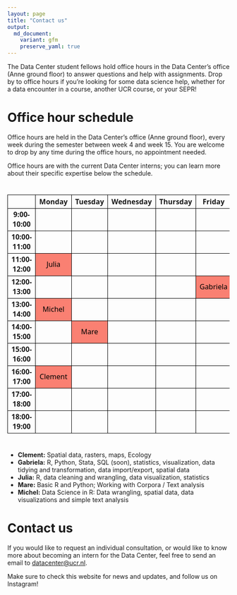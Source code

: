 ```yaml
---
layout: page
title: "Contact us"
output:
  md_document:
    variant: gfm
    preserve_yaml: true
---
```


The Data Center student fellows hold office hours in the Data Center’s
office (Anne ground floor) to answer questions and help with
assignments. Drop by to office hours if you’re looking for some data
science help, whether for a data encounter in a course, another UCR
course, or your SEPR!

# Office hour schedule

Office hours are held in the Data Center’s office (Anne ground floor),
every week during the semester between week 4 and week 15. You are
welcome to drop by any time during the office hours, no appointment
needed.

Office hours are with the current Data Center interns; you can learn
more about their specific expertise below the schedule.

<div id="okrrkhvnoq" style="padding-left:0px;padding-right:0px;padding-top:10px;padding-bottom:10px;overflow-x:auto;overflow-y:auto;width:auto;height:auto;">
<style>#okrrkhvnoq table {
  font-family: system-ui, 'Segoe UI', Roboto, Helvetica, Arial, sans-serif, 'Apple Color Emoji', 'Segoe UI Emoji', 'Segoe UI Symbol', 'Noto Color Emoji';
  -webkit-font-smoothing: antialiased;
  -moz-osx-font-smoothing: grayscale;
}
&#10;#okrrkhvnoq thead, #okrrkhvnoq tbody, #okrrkhvnoq tfoot, #okrrkhvnoq tr, #okrrkhvnoq td, #okrrkhvnoq th {
  border-style: none;
}
&#10;#okrrkhvnoq p {
  margin: 0;
  padding: 0;
}
&#10;#okrrkhvnoq .gt_table {
  display: table;
  border-collapse: collapse;
  line-height: normal;
  margin-left: auto;
  margin-right: auto;
  color: #333333;
  font-size: 16px;
  font-weight: normal;
  font-style: normal;
  background-color: #FFFFFF;
  width: auto;
  border-top-style: solid;
  border-top-width: 2px;
  border-top-color: #A8A8A8;
  border-right-style: none;
  border-right-width: 2px;
  border-right-color: #D3D3D3;
  border-bottom-style: solid;
  border-bottom-width: 2px;
  border-bottom-color: #A8A8A8;
  border-left-style: none;
  border-left-width: 2px;
  border-left-color: #D3D3D3;
}
&#10;#okrrkhvnoq .gt_caption {
  padding-top: 4px;
  padding-bottom: 4px;
}
&#10;#okrrkhvnoq .gt_title {
  color: #333333;
  font-size: 125%;
  font-weight: initial;
  padding-top: 4px;
  padding-bottom: 4px;
  padding-left: 5px;
  padding-right: 5px;
  border-bottom-color: #FFFFFF;
  border-bottom-width: 0;
}
&#10;#okrrkhvnoq .gt_subtitle {
  color: #333333;
  font-size: 85%;
  font-weight: initial;
  padding-top: 3px;
  padding-bottom: 5px;
  padding-left: 5px;
  padding-right: 5px;
  border-top-color: #FFFFFF;
  border-top-width: 0;
}
&#10;#okrrkhvnoq .gt_heading {
  background-color: #FFFFFF;
  text-align: center;
  border-bottom-color: #FFFFFF;
  border-left-style: none;
  border-left-width: 1px;
  border-left-color: #D3D3D3;
  border-right-style: none;
  border-right-width: 1px;
  border-right-color: #D3D3D3;
}
&#10;#okrrkhvnoq .gt_bottom_border {
  border-bottom-style: solid;
  border-bottom-width: 2px;
  border-bottom-color: #D3D3D3;
}
&#10;#okrrkhvnoq .gt_col_headings {
  border-top-style: solid;
  border-top-width: 2px;
  border-top-color: #D3D3D3;
  border-bottom-style: solid;
  border-bottom-width: 2px;
  border-bottom-color: #D3D3D3;
  border-left-style: none;
  border-left-width: 1px;
  border-left-color: #D3D3D3;
  border-right-style: none;
  border-right-width: 1px;
  border-right-color: #D3D3D3;
}
&#10;#okrrkhvnoq .gt_col_heading {
  color: #333333;
  background-color: #FFFFFF;
  font-size: 100%;
  font-weight: normal;
  text-transform: inherit;
  border-left-style: none;
  border-left-width: 1px;
  border-left-color: #D3D3D3;
  border-right-style: none;
  border-right-width: 1px;
  border-right-color: #D3D3D3;
  vertical-align: bottom;
  padding-top: 5px;
  padding-bottom: 6px;
  padding-left: 5px;
  padding-right: 5px;
  overflow-x: hidden;
}
&#10;#okrrkhvnoq .gt_column_spanner_outer {
  color: #333333;
  background-color: #FFFFFF;
  font-size: 100%;
  font-weight: normal;
  text-transform: inherit;
  padding-top: 0;
  padding-bottom: 0;
  padding-left: 4px;
  padding-right: 4px;
}
&#10;#okrrkhvnoq .gt_column_spanner_outer:first-child {
  padding-left: 0;
}
&#10;#okrrkhvnoq .gt_column_spanner_outer:last-child {
  padding-right: 0;
}
&#10;#okrrkhvnoq .gt_column_spanner {
  border-bottom-style: solid;
  border-bottom-width: 2px;
  border-bottom-color: #D3D3D3;
  vertical-align: bottom;
  padding-top: 5px;
  padding-bottom: 5px;
  overflow-x: hidden;
  display: inline-block;
  width: 100%;
}
&#10;#okrrkhvnoq .gt_spanner_row {
  border-bottom-style: hidden;
}
&#10;#okrrkhvnoq .gt_group_heading {
  padding-top: 8px;
  padding-bottom: 8px;
  padding-left: 5px;
  padding-right: 5px;
  color: #333333;
  background-color: #FFFFFF;
  font-size: 100%;
  font-weight: initial;
  text-transform: inherit;
  border-top-style: solid;
  border-top-width: 2px;
  border-top-color: #D3D3D3;
  border-bottom-style: solid;
  border-bottom-width: 2px;
  border-bottom-color: #D3D3D3;
  border-left-style: none;
  border-left-width: 1px;
  border-left-color: #D3D3D3;
  border-right-style: none;
  border-right-width: 1px;
  border-right-color: #D3D3D3;
  vertical-align: middle;
  text-align: left;
}
&#10;#okrrkhvnoq .gt_empty_group_heading {
  padding: 0.5px;
  color: #333333;
  background-color: #FFFFFF;
  font-size: 100%;
  font-weight: initial;
  border-top-style: solid;
  border-top-width: 2px;
  border-top-color: #D3D3D3;
  border-bottom-style: solid;
  border-bottom-width: 2px;
  border-bottom-color: #D3D3D3;
  vertical-align: middle;
}
&#10;#okrrkhvnoq .gt_from_md > :first-child {
  margin-top: 0;
}
&#10;#okrrkhvnoq .gt_from_md > :last-child {
  margin-bottom: 0;
}
&#10;#okrrkhvnoq .gt_row {
  padding-top: 8px;
  padding-bottom: 8px;
  padding-left: 5px;
  padding-right: 5px;
  margin: 10px;
  border-top-style: solid;
  border-top-width: 1px;
  border-top-color: #D3D3D3;
  border-left-style: none;
  border-left-width: 1px;
  border-left-color: #D3D3D3;
  border-right-style: none;
  border-right-width: 1px;
  border-right-color: #D3D3D3;
  vertical-align: middle;
  overflow-x: hidden;
}
&#10;#okrrkhvnoq .gt_stub {
  color: #333333;
  background-color: #FFFFFF;
  font-size: 100%;
  font-weight: initial;
  text-transform: inherit;
  border-right-style: solid;
  border-right-width: 2px;
  border-right-color: #D3D3D3;
  padding-left: 5px;
  padding-right: 5px;
}
&#10;#okrrkhvnoq .gt_stub_row_group {
  color: #333333;
  background-color: #FFFFFF;
  font-size: 100%;
  font-weight: initial;
  text-transform: inherit;
  border-right-style: solid;
  border-right-width: 2px;
  border-right-color: #D3D3D3;
  padding-left: 5px;
  padding-right: 5px;
  vertical-align: top;
}
&#10;#okrrkhvnoq .gt_row_group_first td {
  border-top-width: 2px;
}
&#10;#okrrkhvnoq .gt_row_group_first th {
  border-top-width: 2px;
}
&#10;#okrrkhvnoq .gt_summary_row {
  color: #333333;
  background-color: #FFFFFF;
  text-transform: inherit;
  padding-top: 8px;
  padding-bottom: 8px;
  padding-left: 5px;
  padding-right: 5px;
}
&#10;#okrrkhvnoq .gt_first_summary_row {
  border-top-style: solid;
  border-top-color: #D3D3D3;
}
&#10;#okrrkhvnoq .gt_first_summary_row.thick {
  border-top-width: 2px;
}
&#10;#okrrkhvnoq .gt_last_summary_row {
  padding-top: 8px;
  padding-bottom: 8px;
  padding-left: 5px;
  padding-right: 5px;
  border-bottom-style: solid;
  border-bottom-width: 2px;
  border-bottom-color: #D3D3D3;
}
&#10;#okrrkhvnoq .gt_grand_summary_row {
  color: #333333;
  background-color: #FFFFFF;
  text-transform: inherit;
  padding-top: 8px;
  padding-bottom: 8px;
  padding-left: 5px;
  padding-right: 5px;
}
&#10;#okrrkhvnoq .gt_first_grand_summary_row {
  padding-top: 8px;
  padding-bottom: 8px;
  padding-left: 5px;
  padding-right: 5px;
  border-top-style: double;
  border-top-width: 6px;
  border-top-color: #D3D3D3;
}
&#10;#okrrkhvnoq .gt_last_grand_summary_row_top {
  padding-top: 8px;
  padding-bottom: 8px;
  padding-left: 5px;
  padding-right: 5px;
  border-bottom-style: double;
  border-bottom-width: 6px;
  border-bottom-color: #D3D3D3;
}
&#10;#okrrkhvnoq .gt_striped {
  background-color: rgba(128, 128, 128, 0.05);
}
&#10;#okrrkhvnoq .gt_table_body {
  border-top-style: solid;
  border-top-width: 2px;
  border-top-color: #D3D3D3;
  border-bottom-style: solid;
  border-bottom-width: 2px;
  border-bottom-color: #D3D3D3;
}
&#10;#okrrkhvnoq .gt_footnotes {
  color: #333333;
  background-color: #FFFFFF;
  border-bottom-style: none;
  border-bottom-width: 2px;
  border-bottom-color: #D3D3D3;
  border-left-style: none;
  border-left-width: 2px;
  border-left-color: #D3D3D3;
  border-right-style: none;
  border-right-width: 2px;
  border-right-color: #D3D3D3;
}
&#10;#okrrkhvnoq .gt_footnote {
  margin: 0px;
  font-size: 90%;
  padding-top: 4px;
  padding-bottom: 4px;
  padding-left: 5px;
  padding-right: 5px;
}
&#10;#okrrkhvnoq .gt_sourcenotes {
  color: #333333;
  background-color: #FFFFFF;
  border-bottom-style: none;
  border-bottom-width: 2px;
  border-bottom-color: #D3D3D3;
  border-left-style: none;
  border-left-width: 2px;
  border-left-color: #D3D3D3;
  border-right-style: none;
  border-right-width: 2px;
  border-right-color: #D3D3D3;
}
&#10;#okrrkhvnoq .gt_sourcenote {
  font-size: 90%;
  padding-top: 4px;
  padding-bottom: 4px;
  padding-left: 5px;
  padding-right: 5px;
}
&#10;#okrrkhvnoq .gt_left {
  text-align: left;
}
&#10;#okrrkhvnoq .gt_center {
  text-align: center;
}
&#10;#okrrkhvnoq .gt_right {
  text-align: right;
  font-variant-numeric: tabular-nums;
}
&#10;#okrrkhvnoq .gt_font_normal {
  font-weight: normal;
}
&#10;#okrrkhvnoq .gt_font_bold {
  font-weight: bold;
}
&#10;#okrrkhvnoq .gt_font_italic {
  font-style: italic;
}
&#10;#okrrkhvnoq .gt_super {
  font-size: 65%;
}
&#10;#okrrkhvnoq .gt_footnote_marks {
  font-size: 75%;
  vertical-align: 0.4em;
  position: initial;
}
&#10;#okrrkhvnoq .gt_asterisk {
  font-size: 100%;
  vertical-align: 0;
}
&#10;#okrrkhvnoq .gt_indent_1 {
  text-indent: 5px;
}
&#10;#okrrkhvnoq .gt_indent_2 {
  text-indent: 10px;
}
&#10;#okrrkhvnoq .gt_indent_3 {
  text-indent: 15px;
}
&#10;#okrrkhvnoq .gt_indent_4 {
  text-indent: 20px;
}
&#10;#okrrkhvnoq .gt_indent_5 {
  text-indent: 25px;
}
&#10;#okrrkhvnoq .katex-display {
  display: inline-flex !important;
  margin-bottom: 0.75em !important;
}
&#10;#okrrkhvnoq div.Reactable > div.rt-table > div.rt-thead > div.rt-tr.rt-tr-group-header > div.rt-th-group:after {
  height: 0px !important;
}
</style>
<table class="gt_table" data-quarto-disable-processing="false" data-quarto-bootstrap="false">
  <thead>
    <tr class="gt_col_headings">
      <th class="gt_col_heading gt_columns_bottom_border gt_right" rowspan="1" colspan="1" style="border-left-width: 1px; border-left-style: solid; border-left-color: #000000; border-right-width: 1px; border-right-style: solid; border-right-color: #000000; border-top-width: 1px; border-top-style: solid; border-top-color: #000000; border-bottom-width: 1px; border-bottom-style: solid; border-bottom-color: #000000; text-align: center; font-weight: bold;" scope="col" id="a-"> </th>
      <th class="gt_col_heading gt_columns_bottom_border gt_left" rowspan="1" colspan="1" style="border-left-width: 1px; border-left-style: solid; border-left-color: #000000; border-right-width: 1px; border-right-style: solid; border-right-color: #000000; border-top-width: 1px; border-top-style: solid; border-top-color: #000000; border-bottom-width: 1px; border-bottom-style: solid; border-bottom-color: #000000; text-align: center; font-weight: bold;" scope="col" id="Monday">Monday</th>
      <th class="gt_col_heading gt_columns_bottom_border gt_left" rowspan="1" colspan="1" style="border-left-width: 1px; border-left-style: solid; border-left-color: #000000; border-right-width: 1px; border-right-style: solid; border-right-color: #000000; border-top-width: 1px; border-top-style: solid; border-top-color: #000000; border-bottom-width: 1px; border-bottom-style: solid; border-bottom-color: #000000; text-align: center; font-weight: bold;" scope="col" id="Tuesday">Tuesday</th>
      <th class="gt_col_heading gt_columns_bottom_border gt_center" rowspan="1" colspan="1" style="border-left-width: 1px; border-left-style: solid; border-left-color: #000000; border-right-width: 1px; border-right-style: solid; border-right-color: #000000; border-top-width: 1px; border-top-style: solid; border-top-color: #000000; border-bottom-width: 1px; border-bottom-style: solid; border-bottom-color: #000000; text-align: center; font-weight: bold;" scope="col" id="Wednesday">Wednesday</th>
      <th class="gt_col_heading gt_columns_bottom_border gt_center" rowspan="1" colspan="1" style="border-left-width: 1px; border-left-style: solid; border-left-color: #000000; border-right-width: 1px; border-right-style: solid; border-right-color: #000000; border-top-width: 1px; border-top-style: solid; border-top-color: #000000; border-bottom-width: 1px; border-bottom-style: solid; border-bottom-color: #000000; text-align: center; font-weight: bold;" scope="col" id="Thursday">Thursday</th>
      <th class="gt_col_heading gt_columns_bottom_border gt_left" rowspan="1" colspan="1" style="border-left-width: 1px; border-left-style: solid; border-left-color: #000000; border-right-width: 1px; border-right-style: solid; border-right-color: #000000; border-top-width: 1px; border-top-style: solid; border-top-color: #000000; border-bottom-width: 1px; border-bottom-style: solid; border-bottom-color: #000000; text-align: center; font-weight: bold;" scope="col" id="Friday">Friday</th>
    </tr>
  </thead>
  <tbody class="gt_table_body">
    <tr><td headers=" " class="gt_row gt_right" style="border-left-width: 1px; border-left-style: solid; border-left-color: #000000; border-right-width: 1px; border-right-style: solid; border-right-color: #000000; border-top-width: 1px; border-top-style: solid; border-top-color: #000000; border-bottom-width: 1px; border-bottom-style: solid; border-bottom-color: #000000; text-align: center; font-weight: bold;">9:00-10:00</td>
<td headers="Monday" class="gt_row gt_left" style="background-color: rgba(255,255,255,0); color: #000000; text-align: center; border-left-width: 1px; border-left-style: solid; border-left-color: #000000; border-right-width: 1px; border-right-style: solid; border-right-color: #000000; border-top-width: 1px; border-top-style: solid; border-top-color: #000000; border-bottom-width: 1px; border-bottom-style: solid; border-bottom-color: #000000;"><br /></td>
<td headers="Tuesday" class="gt_row gt_left" style="background-color: rgba(255,255,255,0); color: #000000; text-align: center; border-left-width: 1px; border-left-style: solid; border-left-color: #000000; border-right-width: 1px; border-right-style: solid; border-right-color: #000000; border-top-width: 1px; border-top-style: solid; border-top-color: #000000; border-bottom-width: 1px; border-bottom-style: solid; border-bottom-color: #000000;"><br /></td>
<td headers="Wednesday" class="gt_row gt_center" style="background-color: rgba(255,255,255,0); color: #000000; text-align: center; border-left-width: 1px; border-left-style: solid; border-left-color: #000000; border-right-width: 1px; border-right-style: solid; border-right-color: #000000; border-top-width: 1px; border-top-style: solid; border-top-color: #000000; border-bottom-width: 1px; border-bottom-style: solid; border-bottom-color: #000000;"><br /></td>
<td headers="Thursday" class="gt_row gt_center" style="background-color: rgba(255,255,255,0); color: #000000; text-align: center; border-left-width: 1px; border-left-style: solid; border-left-color: #000000; border-right-width: 1px; border-right-style: solid; border-right-color: #000000; border-top-width: 1px; border-top-style: solid; border-top-color: #000000; border-bottom-width: 1px; border-bottom-style: solid; border-bottom-color: #000000;"><br /></td>
<td headers="Friday" class="gt_row gt_left" style="background-color: rgba(255,255,255,0); color: #000000; text-align: center; border-left-width: 1px; border-left-style: solid; border-left-color: #000000; border-right-width: 1px; border-right-style: solid; border-right-color: #000000; border-top-width: 1px; border-top-style: solid; border-top-color: #000000; border-bottom-width: 1px; border-bottom-style: solid; border-bottom-color: #000000;"><br /></td></tr>
    <tr><td headers=" " class="gt_row gt_right" style="border-left-width: 1px; border-left-style: solid; border-left-color: #000000; border-right-width: 1px; border-right-style: solid; border-right-color: #000000; border-top-width: 1px; border-top-style: solid; border-top-color: #000000; border-bottom-width: 1px; border-bottom-style: solid; border-bottom-color: #000000; text-align: center; font-weight: bold;">10:00-11:00</td>
<td headers="Monday" class="gt_row gt_left" style="background-color: rgba(255,255,255,0); color: #000000; text-align: center; border-left-width: 1px; border-left-style: solid; border-left-color: #000000; border-right-width: 1px; border-right-style: solid; border-right-color: #000000; border-top-width: 1px; border-top-style: solid; border-top-color: #000000; border-bottom-width: 1px; border-bottom-style: solid; border-bottom-color: #000000;"><br /></td>
<td headers="Tuesday" class="gt_row gt_left" style="background-color: rgba(255,255,255,0); color: #000000; text-align: center; border-left-width: 1px; border-left-style: solid; border-left-color: #000000; border-right-width: 1px; border-right-style: solid; border-right-color: #000000; border-top-width: 1px; border-top-style: solid; border-top-color: #000000; border-bottom-width: 1px; border-bottom-style: solid; border-bottom-color: #000000;"><br /></td>
<td headers="Wednesday" class="gt_row gt_center" style="background-color: rgba(255,255,255,0); color: #000000; text-align: center; border-left-width: 1px; border-left-style: solid; border-left-color: #000000; border-right-width: 1px; border-right-style: solid; border-right-color: #000000; border-top-width: 1px; border-top-style: solid; border-top-color: #000000; border-bottom-width: 1px; border-bottom-style: solid; border-bottom-color: #000000;"><br /></td>
<td headers="Thursday" class="gt_row gt_center" style="background-color: rgba(255,255,255,0); color: #000000; text-align: center; border-left-width: 1px; border-left-style: solid; border-left-color: #000000; border-right-width: 1px; border-right-style: solid; border-right-color: #000000; border-top-width: 1px; border-top-style: solid; border-top-color: #000000; border-bottom-width: 1px; border-bottom-style: solid; border-bottom-color: #000000;"><br /></td>
<td headers="Friday" class="gt_row gt_left" style="background-color: rgba(255,255,255,0); color: #000000; text-align: center; border-left-width: 1px; border-left-style: solid; border-left-color: #000000; border-right-width: 1px; border-right-style: solid; border-right-color: #000000; border-top-width: 1px; border-top-style: solid; border-top-color: #000000; border-bottom-width: 1px; border-bottom-style: solid; border-bottom-color: #000000;"><br /></td></tr>
    <tr><td headers=" " class="gt_row gt_right" style="border-left-width: 1px; border-left-style: solid; border-left-color: #000000; border-right-width: 1px; border-right-style: solid; border-right-color: #000000; border-top-width: 1px; border-top-style: solid; border-top-color: #000000; border-bottom-width: 1px; border-bottom-style: solid; border-bottom-color: #000000; text-align: center; font-weight: bold;">11:00-12:00</td>
<td headers="Monday" class="gt_row gt_left" style="background-color: #FA8072; color: #000000; text-align: center; border-left-width: 1px; border-left-style: solid; border-left-color: #000000; border-right-width: 1px; border-right-style: solid; border-right-color: #000000; border-top-width: 1px; border-top-style: solid; border-top-color: #000000; border-bottom-width: 1px; border-bottom-style: solid; border-bottom-color: #000000;">Julia</td>
<td headers="Tuesday" class="gt_row gt_left" style="background-color: rgba(255,255,255,0); color: #000000; text-align: center; border-left-width: 1px; border-left-style: solid; border-left-color: #000000; border-right-width: 1px; border-right-style: solid; border-right-color: #000000; border-top-width: 1px; border-top-style: solid; border-top-color: #000000; border-bottom-width: 1px; border-bottom-style: solid; border-bottom-color: #000000;"><br /></td>
<td headers="Wednesday" class="gt_row gt_center" style="background-color: rgba(255,255,255,0); color: #000000; text-align: center; border-left-width: 1px; border-left-style: solid; border-left-color: #000000; border-right-width: 1px; border-right-style: solid; border-right-color: #000000; border-top-width: 1px; border-top-style: solid; border-top-color: #000000; border-bottom-width: 1px; border-bottom-style: solid; border-bottom-color: #000000;"><br /></td>
<td headers="Thursday" class="gt_row gt_center" style="background-color: rgba(255,255,255,0); color: #000000; text-align: center; border-left-width: 1px; border-left-style: solid; border-left-color: #000000; border-right-width: 1px; border-right-style: solid; border-right-color: #000000; border-top-width: 1px; border-top-style: solid; border-top-color: #000000; border-bottom-width: 1px; border-bottom-style: solid; border-bottom-color: #000000;"><br /></td>
<td headers="Friday" class="gt_row gt_left" style="background-color: rgba(255,255,255,0); color: #000000; text-align: center; border-left-width: 1px; border-left-style: solid; border-left-color: #000000; border-right-width: 1px; border-right-style: solid; border-right-color: #000000; border-top-width: 1px; border-top-style: solid; border-top-color: #000000; border-bottom-width: 1px; border-bottom-style: solid; border-bottom-color: #000000;"><br /></td></tr>
    <tr><td headers=" " class="gt_row gt_right" style="border-left-width: 1px; border-left-style: solid; border-left-color: #000000; border-right-width: 1px; border-right-style: solid; border-right-color: #000000; border-top-width: 1px; border-top-style: solid; border-top-color: #000000; border-bottom-width: 1px; border-bottom-style: solid; border-bottom-color: #000000; text-align: center; font-weight: bold;">12:00-13:00</td>
<td headers="Monday" class="gt_row gt_left" style="background-color: rgba(255,255,255,0); color: #000000; text-align: center; border-left-width: 1px; border-left-style: solid; border-left-color: #000000; border-right-width: 1px; border-right-style: solid; border-right-color: #000000; border-top-width: 1px; border-top-style: solid; border-top-color: #000000; border-bottom-width: 1px; border-bottom-style: solid; border-bottom-color: #000000;"><br /></td>
<td headers="Tuesday" class="gt_row gt_left" style="background-color: rgba(255,255,255,0); color: #000000; text-align: center; border-left-width: 1px; border-left-style: solid; border-left-color: #000000; border-right-width: 1px; border-right-style: solid; border-right-color: #000000; border-top-width: 1px; border-top-style: solid; border-top-color: #000000; border-bottom-width: 1px; border-bottom-style: solid; border-bottom-color: #000000;"><br /></td>
<td headers="Wednesday" class="gt_row gt_center" style="background-color: rgba(255,255,255,0); color: #000000; text-align: center; border-left-width: 1px; border-left-style: solid; border-left-color: #000000; border-right-width: 1px; border-right-style: solid; border-right-color: #000000; border-top-width: 1px; border-top-style: solid; border-top-color: #000000; border-bottom-width: 1px; border-bottom-style: solid; border-bottom-color: #000000;"><br /></td>
<td headers="Thursday" class="gt_row gt_center" style="background-color: rgba(255,255,255,0); color: #000000; text-align: center; border-left-width: 1px; border-left-style: solid; border-left-color: #000000; border-right-width: 1px; border-right-style: solid; border-right-color: #000000; border-top-width: 1px; border-top-style: solid; border-top-color: #000000; border-bottom-width: 1px; border-bottom-style: solid; border-bottom-color: #000000;"><br /></td>
<td headers="Friday" class="gt_row gt_left" style="background-color: #FA8072; color: #000000; text-align: center; border-left-width: 1px; border-left-style: solid; border-left-color: #000000; border-right-width: 1px; border-right-style: solid; border-right-color: #000000; border-top-width: 1px; border-top-style: solid; border-top-color: #000000; border-bottom-width: 1px; border-bottom-style: solid; border-bottom-color: #000000;">Gabriela</td></tr>
    <tr><td headers=" " class="gt_row gt_right" style="border-left-width: 1px; border-left-style: solid; border-left-color: #000000; border-right-width: 1px; border-right-style: solid; border-right-color: #000000; border-top-width: 1px; border-top-style: solid; border-top-color: #000000; border-bottom-width: 1px; border-bottom-style: solid; border-bottom-color: #000000; text-align: center; font-weight: bold;">13:00-14:00</td>
<td headers="Monday" class="gt_row gt_left" style="background-color: #FA8072; color: #000000; text-align: center; border-left-width: 1px; border-left-style: solid; border-left-color: #000000; border-right-width: 1px; border-right-style: solid; border-right-color: #000000; border-top-width: 1px; border-top-style: solid; border-top-color: #000000; border-bottom-width: 1px; border-bottom-style: solid; border-bottom-color: #000000;">Michel</td>
<td headers="Tuesday" class="gt_row gt_left" style="background-color: rgba(255,255,255,0); color: #000000; text-align: center; border-left-width: 1px; border-left-style: solid; border-left-color: #000000; border-right-width: 1px; border-right-style: solid; border-right-color: #000000; border-top-width: 1px; border-top-style: solid; border-top-color: #000000; border-bottom-width: 1px; border-bottom-style: solid; border-bottom-color: #000000;"><br /></td>
<td headers="Wednesday" class="gt_row gt_center" style="background-color: rgba(255,255,255,0); color: #000000; text-align: center; border-left-width: 1px; border-left-style: solid; border-left-color: #000000; border-right-width: 1px; border-right-style: solid; border-right-color: #000000; border-top-width: 1px; border-top-style: solid; border-top-color: #000000; border-bottom-width: 1px; border-bottom-style: solid; border-bottom-color: #000000;"><br /></td>
<td headers="Thursday" class="gt_row gt_center" style="background-color: rgba(255,255,255,0); color: #000000; text-align: center; border-left-width: 1px; border-left-style: solid; border-left-color: #000000; border-right-width: 1px; border-right-style: solid; border-right-color: #000000; border-top-width: 1px; border-top-style: solid; border-top-color: #000000; border-bottom-width: 1px; border-bottom-style: solid; border-bottom-color: #000000;"><br /></td>
<td headers="Friday" class="gt_row gt_left" style="background-color: rgba(255,255,255,0); color: #000000; text-align: center; border-left-width: 1px; border-left-style: solid; border-left-color: #000000; border-right-width: 1px; border-right-style: solid; border-right-color: #000000; border-top-width: 1px; border-top-style: solid; border-top-color: #000000; border-bottom-width: 1px; border-bottom-style: solid; border-bottom-color: #000000;"><br /></td></tr>
    <tr><td headers=" " class="gt_row gt_right" style="border-left-width: 1px; border-left-style: solid; border-left-color: #000000; border-right-width: 1px; border-right-style: solid; border-right-color: #000000; border-top-width: 1px; border-top-style: solid; border-top-color: #000000; border-bottom-width: 1px; border-bottom-style: solid; border-bottom-color: #000000; text-align: center; font-weight: bold;">14:00-15:00</td>
<td headers="Monday" class="gt_row gt_left" style="background-color: rgba(255,255,255,0); color: #000000; text-align: center; border-left-width: 1px; border-left-style: solid; border-left-color: #000000; border-right-width: 1px; border-right-style: solid; border-right-color: #000000; border-top-width: 1px; border-top-style: solid; border-top-color: #000000; border-bottom-width: 1px; border-bottom-style: solid; border-bottom-color: #000000;"><br /></td>
<td headers="Tuesday" class="gt_row gt_left" style="background-color: #FA8072; color: #000000; text-align: center; border-left-width: 1px; border-left-style: solid; border-left-color: #000000; border-right-width: 1px; border-right-style: solid; border-right-color: #000000; border-top-width: 1px; border-top-style: solid; border-top-color: #000000; border-bottom-width: 1px; border-bottom-style: solid; border-bottom-color: #000000;">Mare</td>
<td headers="Wednesday" class="gt_row gt_center" style="background-color: rgba(255,255,255,0); color: #000000; text-align: center; border-left-width: 1px; border-left-style: solid; border-left-color: #000000; border-right-width: 1px; border-right-style: solid; border-right-color: #000000; border-top-width: 1px; border-top-style: solid; border-top-color: #000000; border-bottom-width: 1px; border-bottom-style: solid; border-bottom-color: #000000;"><br /></td>
<td headers="Thursday" class="gt_row gt_center" style="background-color: rgba(255,255,255,0); color: #000000; text-align: center; border-left-width: 1px; border-left-style: solid; border-left-color: #000000; border-right-width: 1px; border-right-style: solid; border-right-color: #000000; border-top-width: 1px; border-top-style: solid; border-top-color: #000000; border-bottom-width: 1px; border-bottom-style: solid; border-bottom-color: #000000;"><br /></td>
<td headers="Friday" class="gt_row gt_left" style="background-color: rgba(255,255,255,0); color: #000000; text-align: center; border-left-width: 1px; border-left-style: solid; border-left-color: #000000; border-right-width: 1px; border-right-style: solid; border-right-color: #000000; border-top-width: 1px; border-top-style: solid; border-top-color: #000000; border-bottom-width: 1px; border-bottom-style: solid; border-bottom-color: #000000;"><br /></td></tr>
    <tr><td headers=" " class="gt_row gt_right" style="border-left-width: 1px; border-left-style: solid; border-left-color: #000000; border-right-width: 1px; border-right-style: solid; border-right-color: #000000; border-top-width: 1px; border-top-style: solid; border-top-color: #000000; border-bottom-width: 1px; border-bottom-style: solid; border-bottom-color: #000000; text-align: center; font-weight: bold;">15:00-16:00</td>
<td headers="Monday" class="gt_row gt_left" style="background-color: rgba(255,255,255,0); color: #000000; text-align: center; border-left-width: 1px; border-left-style: solid; border-left-color: #000000; border-right-width: 1px; border-right-style: solid; border-right-color: #000000; border-top-width: 1px; border-top-style: solid; border-top-color: #000000; border-bottom-width: 1px; border-bottom-style: solid; border-bottom-color: #000000;"><br /></td>
<td headers="Tuesday" class="gt_row gt_left" style="background-color: rgba(255,255,255,0); color: #000000; text-align: center; border-left-width: 1px; border-left-style: solid; border-left-color: #000000; border-right-width: 1px; border-right-style: solid; border-right-color: #000000; border-top-width: 1px; border-top-style: solid; border-top-color: #000000; border-bottom-width: 1px; border-bottom-style: solid; border-bottom-color: #000000;"><br /></td>
<td headers="Wednesday" class="gt_row gt_center" style="background-color: rgba(255,255,255,0); color: #000000; text-align: center; border-left-width: 1px; border-left-style: solid; border-left-color: #000000; border-right-width: 1px; border-right-style: solid; border-right-color: #000000; border-top-width: 1px; border-top-style: solid; border-top-color: #000000; border-bottom-width: 1px; border-bottom-style: solid; border-bottom-color: #000000;"><br /></td>
<td headers="Thursday" class="gt_row gt_center" style="background-color: rgba(255,255,255,0); color: #000000; text-align: center; border-left-width: 1px; border-left-style: solid; border-left-color: #000000; border-right-width: 1px; border-right-style: solid; border-right-color: #000000; border-top-width: 1px; border-top-style: solid; border-top-color: #000000; border-bottom-width: 1px; border-bottom-style: solid; border-bottom-color: #000000;"><br /></td>
<td headers="Friday" class="gt_row gt_left" style="background-color: rgba(255,255,255,0); color: #000000; text-align: center; border-left-width: 1px; border-left-style: solid; border-left-color: #000000; border-right-width: 1px; border-right-style: solid; border-right-color: #000000; border-top-width: 1px; border-top-style: solid; border-top-color: #000000; border-bottom-width: 1px; border-bottom-style: solid; border-bottom-color: #000000;"><br /></td></tr>
    <tr><td headers=" " class="gt_row gt_right" style="border-left-width: 1px; border-left-style: solid; border-left-color: #000000; border-right-width: 1px; border-right-style: solid; border-right-color: #000000; border-top-width: 1px; border-top-style: solid; border-top-color: #000000; border-bottom-width: 1px; border-bottom-style: solid; border-bottom-color: #000000; text-align: center; font-weight: bold;">16:00-17:00</td>
<td headers="Monday" class="gt_row gt_left" style="background-color: #FA8072; color: #000000; text-align: center; border-left-width: 1px; border-left-style: solid; border-left-color: #000000; border-right-width: 1px; border-right-style: solid; border-right-color: #000000; border-top-width: 1px; border-top-style: solid; border-top-color: #000000; border-bottom-width: 1px; border-bottom-style: solid; border-bottom-color: #000000;">Clement</td>
<td headers="Tuesday" class="gt_row gt_left" style="background-color: rgba(255,255,255,0); color: #000000; text-align: center; border-left-width: 1px; border-left-style: solid; border-left-color: #000000; border-right-width: 1px; border-right-style: solid; border-right-color: #000000; border-top-width: 1px; border-top-style: solid; border-top-color: #000000; border-bottom-width: 1px; border-bottom-style: solid; border-bottom-color: #000000;"><br /></td>
<td headers="Wednesday" class="gt_row gt_center" style="background-color: rgba(255,255,255,0); color: #000000; text-align: center; border-left-width: 1px; border-left-style: solid; border-left-color: #000000; border-right-width: 1px; border-right-style: solid; border-right-color: #000000; border-top-width: 1px; border-top-style: solid; border-top-color: #000000; border-bottom-width: 1px; border-bottom-style: solid; border-bottom-color: #000000;"><br /></td>
<td headers="Thursday" class="gt_row gt_center" style="background-color: rgba(255,255,255,0); color: #000000; text-align: center; border-left-width: 1px; border-left-style: solid; border-left-color: #000000; border-right-width: 1px; border-right-style: solid; border-right-color: #000000; border-top-width: 1px; border-top-style: solid; border-top-color: #000000; border-bottom-width: 1px; border-bottom-style: solid; border-bottom-color: #000000;"><br /></td>
<td headers="Friday" class="gt_row gt_left" style="background-color: rgba(255,255,255,0); color: #000000; text-align: center; border-left-width: 1px; border-left-style: solid; border-left-color: #000000; border-right-width: 1px; border-right-style: solid; border-right-color: #000000; border-top-width: 1px; border-top-style: solid; border-top-color: #000000; border-bottom-width: 1px; border-bottom-style: solid; border-bottom-color: #000000;"><br /></td></tr>
    <tr><td headers=" " class="gt_row gt_right" style="border-left-width: 1px; border-left-style: solid; border-left-color: #000000; border-right-width: 1px; border-right-style: solid; border-right-color: #000000; border-top-width: 1px; border-top-style: solid; border-top-color: #000000; border-bottom-width: 1px; border-bottom-style: solid; border-bottom-color: #000000; text-align: center; font-weight: bold;">17:00-18:00</td>
<td headers="Monday" class="gt_row gt_left" style="background-color: rgba(255,255,255,0); color: #000000; text-align: center; border-left-width: 1px; border-left-style: solid; border-left-color: #000000; border-right-width: 1px; border-right-style: solid; border-right-color: #000000; border-top-width: 1px; border-top-style: solid; border-top-color: #000000; border-bottom-width: 1px; border-bottom-style: solid; border-bottom-color: #000000;"><br /></td>
<td headers="Tuesday" class="gt_row gt_left" style="background-color: rgba(255,255,255,0); color: #000000; text-align: center; border-left-width: 1px; border-left-style: solid; border-left-color: #000000; border-right-width: 1px; border-right-style: solid; border-right-color: #000000; border-top-width: 1px; border-top-style: solid; border-top-color: #000000; border-bottom-width: 1px; border-bottom-style: solid; border-bottom-color: #000000;"><br /></td>
<td headers="Wednesday" class="gt_row gt_center" style="background-color: rgba(255,255,255,0); color: #000000; text-align: center; border-left-width: 1px; border-left-style: solid; border-left-color: #000000; border-right-width: 1px; border-right-style: solid; border-right-color: #000000; border-top-width: 1px; border-top-style: solid; border-top-color: #000000; border-bottom-width: 1px; border-bottom-style: solid; border-bottom-color: #000000;"><br /></td>
<td headers="Thursday" class="gt_row gt_center" style="background-color: rgba(255,255,255,0); color: #000000; text-align: center; border-left-width: 1px; border-left-style: solid; border-left-color: #000000; border-right-width: 1px; border-right-style: solid; border-right-color: #000000; border-top-width: 1px; border-top-style: solid; border-top-color: #000000; border-bottom-width: 1px; border-bottom-style: solid; border-bottom-color: #000000;"><br /></td>
<td headers="Friday" class="gt_row gt_left" style="background-color: rgba(255,255,255,0); color: #000000; text-align: center; border-left-width: 1px; border-left-style: solid; border-left-color: #000000; border-right-width: 1px; border-right-style: solid; border-right-color: #000000; border-top-width: 1px; border-top-style: solid; border-top-color: #000000; border-bottom-width: 1px; border-bottom-style: solid; border-bottom-color: #000000;"><br /></td></tr>
    <tr><td headers=" " class="gt_row gt_right" style="border-left-width: 1px; border-left-style: solid; border-left-color: #000000; border-right-width: 1px; border-right-style: solid; border-right-color: #000000; border-top-width: 1px; border-top-style: solid; border-top-color: #000000; border-bottom-width: 1px; border-bottom-style: solid; border-bottom-color: #000000; text-align: center; font-weight: bold;">18:00-19:00</td>
<td headers="Monday" class="gt_row gt_left" style="background-color: rgba(255,255,255,0); color: #000000; text-align: center; border-left-width: 1px; border-left-style: solid; border-left-color: #000000; border-right-width: 1px; border-right-style: solid; border-right-color: #000000; border-top-width: 1px; border-top-style: solid; border-top-color: #000000; border-bottom-width: 1px; border-bottom-style: solid; border-bottom-color: #000000;"><br /></td>
<td headers="Tuesday" class="gt_row gt_left" style="background-color: rgba(255,255,255,0); color: #000000; text-align: center; border-left-width: 1px; border-left-style: solid; border-left-color: #000000; border-right-width: 1px; border-right-style: solid; border-right-color: #000000; border-top-width: 1px; border-top-style: solid; border-top-color: #000000; border-bottom-width: 1px; border-bottom-style: solid; border-bottom-color: #000000;"><br /></td>
<td headers="Wednesday" class="gt_row gt_center" style="background-color: rgba(255,255,255,0); color: #000000; text-align: center; border-left-width: 1px; border-left-style: solid; border-left-color: #000000; border-right-width: 1px; border-right-style: solid; border-right-color: #000000; border-top-width: 1px; border-top-style: solid; border-top-color: #000000; border-bottom-width: 1px; border-bottom-style: solid; border-bottom-color: #000000;"><br /></td>
<td headers="Thursday" class="gt_row gt_center" style="background-color: rgba(255,255,255,0); color: #000000; text-align: center; border-left-width: 1px; border-left-style: solid; border-left-color: #000000; border-right-width: 1px; border-right-style: solid; border-right-color: #000000; border-top-width: 1px; border-top-style: solid; border-top-color: #000000; border-bottom-width: 1px; border-bottom-style: solid; border-bottom-color: #000000;"><br /></td>
<td headers="Friday" class="gt_row gt_left" style="background-color: rgba(255,255,255,0); color: #000000; text-align: center; border-left-width: 1px; border-left-style: solid; border-left-color: #000000; border-right-width: 1px; border-right-style: solid; border-right-color: #000000; border-top-width: 1px; border-top-style: solid; border-top-color: #000000; border-bottom-width: 1px; border-bottom-style: solid; border-bottom-color: #000000;"><br /></td></tr>
  </tbody>
  &#10;  
</table>
</div>

- **Clement:** Spatial data, rasters, maps, Ecology
- **Gabriela:** R, Python, Stata, SQL (soon), statistics, visualization,
  data tidying and transformation, data import/export, spatial data
- **Julia:** R, data cleaning and wrangling, data visualization,
  statistics
- **Mare:** Basic R and Python; Working with Corpora / Text analysis
- **Michel:** Data Science in R: Data wrangling, spatial data, data
  visualizations and simple text analysis

# Contact us

If you would like to request an individual consultation, or would like
to know more about becoming an intern for the Data Center, feel free to
send an email to <datacenter@ucr.nl>.

Make sure to check this website for news and updates, and follow us on
Instagram!
